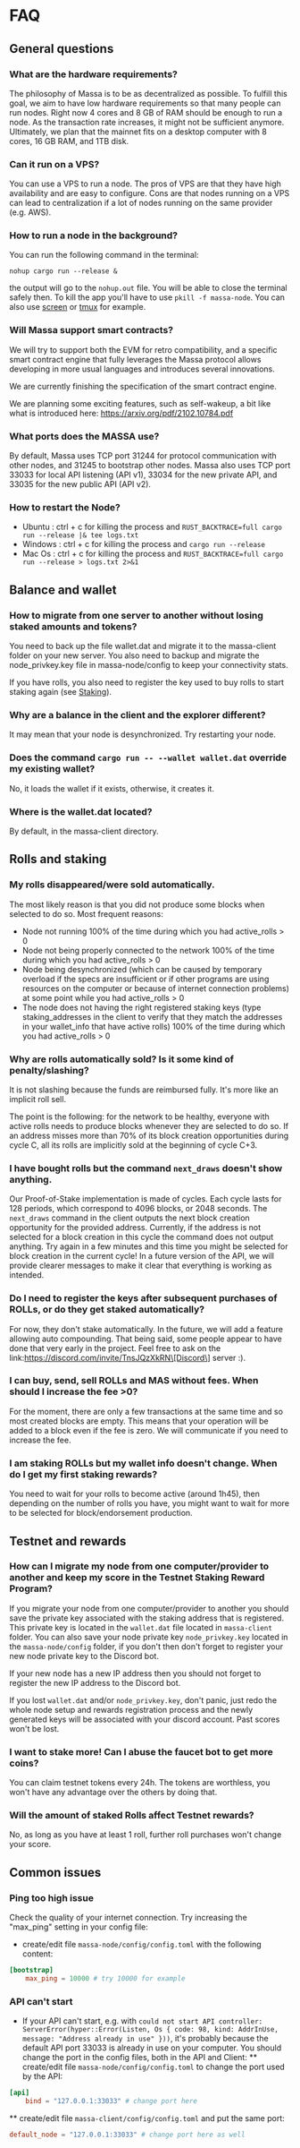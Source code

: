 # FAQ

## General questions

### What are the hardware requirements?

The philosophy of Massa is to be as decentralized as possible. To
fulfill this goal, we aim to have low hardware requirements so that many
people can run nodes. Right now 4 cores and 8 GB of RAM should be enough
to run a node. As the transaction rate increases, it might not be
sufficient anymore. Ultimately, we plan that the mainnet fits on a
desktop computer with 8 cores, 16 GB RAM, and 1TB disk.

### Can it run on a VPS?

You can use a VPS to run a node. The pros of VPS are that they have high
availability and are easy to configure. Cons are that nodes running on a
VPS can lead to centralization if a lot of nodes running on the same
provider (e.g. AWS).

### How to run a node in the background?

You can run the following command in the terminal:

    nohup cargo run --release &

the output will go to the `nohup.out` file. You will be able to close
the terminal safely then. To kill the app you'll have to use
`pkill -f massa-node`. You can also use
[screen](https://help.ubuntu.com/community/Screen) or
[tmux](http://manpages.ubuntu.com/manpages/cosmic/man1/tmux.1.html) for
example.

### Will Massa support smart contracts?

We will try to support both the EVM for retro compatibility, and a
specific smart contract engine that fully leverages the Massa protocol
allows developing in more usual languages and introduces several
innovations.

We are currently finishing the specification of the smart contract
engine.

We are planning some exciting features, such as self-wakeup, a bit like
what is introduced here: https://arxiv.org/pdf/2102.10784.pdf

### What ports does the MASSA use?

By default, Massa uses TCP port 31244 for protocol communication with
other nodes, and 31245 to bootstrap other nodes. Massa also uses TCP
port 33033 for local API listening (API v1), 33034 for the new private
API, and 33035 for the new public API (API v2).

### How to restart the Node?

-   Ubuntu : ctrl + c for killing the process and
    `RUST_BACKTRACE=full cargo run --release |& tee logs.txt`
-   Windows : ctrl + c for killing the process and `cargo run --release`
-   Mac Os : ctrl + c for killing the process and
    `RUST_BACKTRACE=full cargo run --release > logs.txt 2>&1`

## Balance and wallet

### How to migrate from one server to another without losing staked amounts and tokens?

You need to back up the file wallet.dat and migrate it to the
massa-client folder on your new server. You also need to backup and
migrate the node_privkey.key file in massa-node/config to keep your
connectivity stats.

If you have rolls, you also need to register the key used to buy rolls
to start staking again (see [Staking](staking.md)).

### Why are a balance in the client and the explorer different?

It may mean that your node is desynchronized. Try restarting your node.

### Does the command `cargo run -- --wallet wallet.dat` override my existing wallet?

No, it loads the wallet if it exists, otherwise, it creates it.

### Where is the wallet.dat located?

By default, in the massa-client directory.

## Rolls and staking

### My rolls disappeared/were sold automatically.

The most likely reason is that you did not produce some blocks when
selected to do so. Most frequent reasons:

-   Node not running 100% of the time during which you had
    active_rolls \> 0
-   Node not being properly connected to the network 100% of the time
    during which you had active_rolls \> 0
-   Node being desynchronized (which can be caused by temporary overload
    if the specs are insufficient or if other programs are using
    resources on the computer or because of internet connection
    problems) at some point while you had active_rolls \> 0
-   The node does not having the right registered staking keys (type
    staking_addresses in the client to verify that they match the
    addresses in your wallet_info that have active rolls) 100% of the
    time during which you had active_rolls \> 0

### Why are rolls automatically sold? Is it some kind of penalty/slashing?

It is not slashing because the funds are reimbursed fully. It's more
like an implicit roll sell.

The point is the following: for the network to be healthy, everyone with
active rolls needs to produce blocks whenever they are selected to do
so. If an address misses more than 70% of its block creation
opportunities during cycle C, all its rolls are implicitly sold at the
beginning of cycle C+3.

### I have bought rolls but the command `next_draws` doesn't show anything.

Our Proof-of-Stake implementation is made of cycles. Each cycle lasts
for 128 periods, which correspond to 4096 blocks, or 2048 seconds. The
`next_draws` command in the client outputs the next block creation
opportunity for the provided address. Currently, if the address is not
selected for a block creation in this cycle the command does not output
anything. Try again in a few minutes and this time you might be selected
for block creation in the current cycle! In a future version of the API,
we will provide clearer messages to make it clear that everything is
working as intended.

### Do I need to register the keys after subsequent purchases of ROLLs, or do they get staked automatically?

For now, they don't stake automatically. In the future, we will add a
feature allowing auto compounding. That being said, some people appear
to have done that very early in the project. Feel free to ask on the
link:https://discord.com/invite/TnsJQzXkRN\[Discord\] server :).

### I can buy, send, sell ROLLs and MAS without fees. When should I increase the fee \>0?

For the moment, there are only a few transactions at the same time and
so most created blocks are empty. This means that your operation will be
added to a block even if the fee is zero. We will communicate if you
need to increase the fee.

### I am staking ROLLs but my wallet info doesn't change. When do I get my first staking rewards?

You need to wait for your rolls to become active (around 1h45), then
depending on the number of rolls you have, you might want to wait for
more to be selected for block/endorsement production.

## Testnet and rewards

### How can I migrate my node from one computer/provider to another and keep my score in the Testnet Staking Reward Program?

If you migrate your node from one computer/provider to another you
should save the private key associated with the staking address that is
registered. This private key is located in the `wallet.dat` file located
in `massa-client` folder. You can also save your node private key
`node_privkey.key` located in the `massa-node/config` folder, if you
don't then don't forget to register your new node private key to the
Discord bot.

If your new node has a new IP address then you should not forget to
register the new IP address to the Discord bot.

If you lost `wallet.dat` and/or `node_privkey.key`, don't panic, just
redo the whole node setup and rewards registration process and the newly
generated keys will be associated with your discord account. Past scores
won't be lost.

### I want to stake more! Can I abuse the faucet bot to get more coins?

You can claim testnet tokens every 24h. The tokens are worthless, you
won't have any advantage over the others by doing that.

### Will the amount of staked Rolls affect Testnet rewards?

No, as long as you have at least 1 roll, further roll purchases won't
change your score.

## Common issues

### Ping too high issue

Check the quality of your internet connection. Try increasing the
"max_ping" setting in your config file:

-   create/edit file `massa-node/config/config.toml` with the following
    content:

```toml
[bootstrap]
    max_ping = 10000 # try 10000 for example
```

### API can't start

-   If your API can't start, e.g. with
    `could not start API controller: ServerError(hyper::Error(Listen, Os { code: 98, kind: AddrInUse, message: "Address already in use" }))`,
    it's probably because the default API port 33033 is already in use
    on your computer. You should change the port in the config files,
    both in the API and Client: \*\* create/edit file
    `massa-node/config/config.toml` to change the port used by the API:

```toml
[api]
    bind = "127.0.0.1:33033" # change port here
```

\*\* create/edit file `massa-client/config/config.toml` and put the same
port:

```toml
default_node = "127.0.0.1:33033" # change port here as well
```
